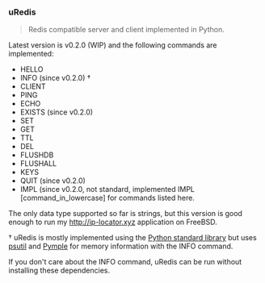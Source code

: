 ### uRedis
> Redis compatible server and client implemented in Python.

Latest version is v0.2.0 (WIP) and the following commands are implemented:

* HELLO
* INFO (since v0.2.0) †
* CLIENT
* PING
* ECHO
* EXISTS (since v0.2.0)
* SET
* GET
* TTL
* DEL
* FLUSHDB
* FLUSHALL
* KEYS
* QUIT (since v0.2.0)
* IMPL (since v0.2.0, not standard, implemented IMPL [command_in_lowercase] for commands listed here.

The only data type supported so far is strings, but this version
is good enough to run my http://ip-locator.xyz application on FreeBSD.

† uRedis is mostly implemented using the [Python standard library](https://docs.python.org/3/library/index.html) but uses
[psutil](https://pypi.org/project/psutil) and [Pymple](https://pypi.org/project/Pympler)
for memory information with the INFO command.

If you don't care about the INFO command, uRedis can be run without installing these dependencies.
